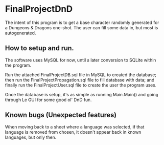 # FinalProjectDnD
The intent of this program is to get a base character randomly generated for a Dungeons & Dragons one-shot. The user can fill some data in, but most is autogenerated.

## How to setup and run.
The software uses MySQL for now, until a later conversion to SQLite within the program.

Run the attached FinalProjectDB.sql file in MySQL to created the database; then run the FinalProjectPropagation.sql file to fill database with data; and finally run the FinalProjectUser.sql file to create the user the program uses.

Once the database is setup, it's as simple as running Main.Main() and going through Le GUI for some good ol' DnD fun.

## Known bugs (Unexpected features)
When moving back to a sheet where a language was selected, if that language is removed from chosen, it doesn't appear back in known languages, but only then.
